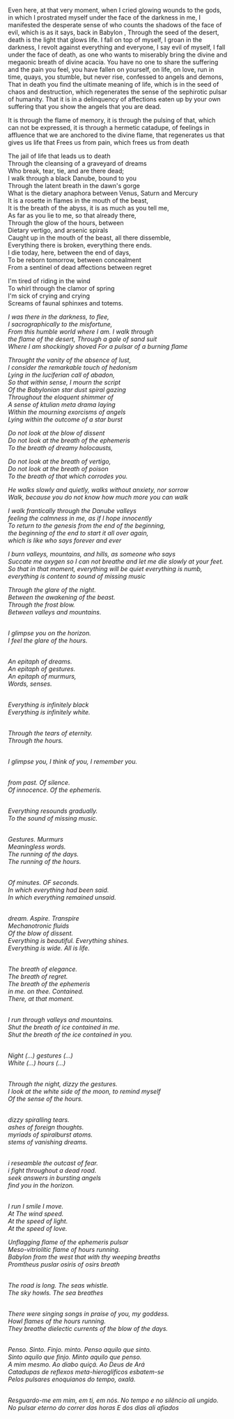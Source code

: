 
<body>
<p>Even here, at that very moment, when I cried glowing wounds to the gods, in which I prostrated myself under the face of the darkness in me, I manifested the desperate sense of who counts the shadows of the face of evil, which is as it says, back in Babylon , Through the seed of the desert, death is the light that glows life. I fall on top of myself, I groan in the darkness, I revolt against everything and everyone, I say evil of myself, I fall under the face of death, as one who wants to miserably bring the divine and megaonic breath of divine acacia. You have no one to share the suffering and the pain you feel, you have fallen on yourself, on life, on love, run in time, quays, you stumble, but never rise, confessed to angels and demons, That in death you find the ultimate meaning of life, which is in the seed of chaos and destruction, which regenerates the sense of the sephirotic pulsar of humanity. That it is in a delinquency of affections eaten up by your own suffering that you show the angels that you are dead.</p>

<p>It is through the flame of memory, it is through the pulsing of that, which can not be expressed, it is through a hermetic catadupe, of feelings in affluence that we are anchored to the divine flame, that regenerates us that gives us life that Frees us from pain, which frees us from death </p>

<p>The jail of life that leads us to death<br/>
Through the cleansing of a graveyard of dreams<br/>
Who break, tear, tie, and are there dead;<br/>
I walk through a black Danube, bound to you<br/>
Through the latent breath in the dawn's gorge<br/>
What is the dietary anaphora between Venus, Saturn and Mercury<br/>
It is a rosette in flames in the mouth of the beast,<br/>
It is the breath of the abyss, it is as much as you tell me,<br/>
As far as you lie to me, so that already there,<br/>
Through the glow of the hours, between<br/>
Dietary vertigo, and arsenic spirals<br/>
Caught up in the mouth of the beast, all there dissemble,<br/>
Everything there is broken, everything there ends.<br/>
I die today, here, between the end of days,<br/>
To be reborn tomorrow, between concealment<br/>
From a sentinel of dead affections between regret<br/></p>

<p>I'm tired of riding in the wind<br/>
To whirl through the clamor of spring<br/>
I'm sick of crying and crying<br/>
Screams of faunal sphinxes and totems.<br/></p>

<p><i>I was there in the darkness, to flee,<br/>
  I sacrographically to the misfortune,<br/>
  From this humble world where I am. I walk through<br/>
  the flame of the desert, Through a gale of sand suit<br/>
  Where I am shockingly shoved For a pulsar of a burning flame<br/></o></p>

  <p><i>Throught the vanity of the absence of lust,<br/>
  I consider the remarkable touch of hedonism<br/>
  Lying in the luciferian call of abadon,<br/>
  So that within sense, I mourn the script<br/>
  Of the Babylonian star dust spiral gazing<br/>
  Throughout the eloquent shimmer of<br/>
  A sense of ktulian meta drama laying<br/>
  Within the mourning exorcisms of angels<br/>
  Lying within the outcome of a star burst<br/></i></p>



  <p><p><i>Do not look at the blow of dissent<br/>
  Do not look at the breath of the ephemeris<br/>
  To the breath of dreamy holocausts,</p>

  <p>Do not look at the breath of vertigo,<br/>
  Do not look at the breath of poison<br/>
  To the breath of that which corrodes you.</p>

  <p>He walks slowly and quietly, walks without anxiety, nor sorrow<br/>
  Walk, because you do not know how much more you can walk</i></p></p>


  <p>I walk frantically through the Danube valleys<br/>
  feeling the calmness in me, as if I hope innocently<br/>
  To return to the genesis from the end of the beginning,<br/>
  the beginning of the end to start it all over again,<br/>
  which is like who says forever and ever<br/></p>

  <p>I burn valleys, mountains, and hills, as someone who says<br/>
  Succate me oxygen so I can not breathe and let me die slowly at your feet.<br/>
  So that in that moment, everything will be quiet everything is numb,<br/>
  everything is content to sound of missing music<br/></p>

Through the glare of the night.<br/>
Between the awakening of the beast.<br/>
Through the frost blow.<br/>
Between valleys and mountains.<br/><br/>

I glimpse you on the horizon.<br/>
I feel the glare of the hours.<br/><br/>

An epitaph of dreams.<br/>
An epitaph of gestures.<br/>
An epitaph of murmurs,<br/>
Words, senses.<br/><br/>

Everything is infinitely black<br/>
Everything is infinitely white.<br/><br/>

Through the tears of eternity.<br/>
Through the hours.<br/><br/>

I glimpse you, I think of you, I remember you.<br/><br/>

from past. Of silence.<br/>
Of innocence. Of the ephemeris.<br/><br/>

Everything resounds gradually.<br/>
To the sound of missing music.<br/><br/>

Gestures. Murmurs<br/>
Meaningless words.<br/>
The running of the days.<br/>
The running of the hours.<br/><br/>

Of minutes. OF seconds.<br/>
In which everything had been said.<br/>
In which everything remained unsaid.<br/><br/>

dream. Aspire. Transpire<br/>
Mechanotronic fluids<br/>
Of the blow of dissent.<br/>
Everything is beautiful. Everything shines.<br/>
Everything is wide. All is life.<br/><br/>

The breath of elegance.<br/>
The breath of regret.<br/>
The breath of the ephemeris<br/>
in me. on thee. Contained.<br/>
There, at that moment.<br/><br/>

I run through valleys and mountains.<br/>
Shut the breath of ice contained in me.<br/>
Shut the breath of the ice contained in you.<br/><br/>

Night (...) gestures (...)<br/>
White (...) hours (...)<br/><br/>

Through the night, dizzy the gestures.<br/>
I look at the white side of the moon, to remind myself<br/>
Of the sense of the hours.<br/><br/>

dizzy spiralling tears.<br/>
ashes of foreign thoughts.<br/>
myriads of spiralburst atoms.<br/>
stems of vanishing dreams.<br/><br/>

i reseamble the outcast of fear.<br/>
i fight throughout a dead road.<br/>
seek answers in bursting angels<br/>
find you in the horizon.<br/><br/>

I run I smile I move.<br/>
At The wind speed.<br/>
At the speed of light.<br/>
At the speed of love.<br/>

Unflagging flame of the ephemeris pulsar<br/>
Meso-vitriolític flame of hours running.<br/>
Babylon from the west that with thy weeping breaths<br/>
Promtheus puslar osiris of osirs breath<br/><br/>

The road is long. The seas whistle.<br/>
The sky howls. The sea breathes<br/><br/>

There were singing songs in praise of you, my goddess.<br/>
Howl flames of the hours running.<br/>
They breathe dielectic currents of the blow of the days.<br/><br/>

Penso. Sinto. Finjo. minto. Penso aquilo que sinto. <br/>
Sinto aquilo que finjo. Minto aquilo que penso.<br/>
A mim mesmo. Ao diabo quiçá. Ao Deus de Ará<br/>
Catadupas de reflexos meta-hieroglíficos esbatem-se<br/>
Pelos pulsares enoquianos do tempo, oxalá.<br/><br/>

Resguardo-me em mim, em ti, em nós. No tempo e no silêncio ali ungido.<br/>
No pulsar eterno do correr das horas E dos dias ali afiados<br/><br/>

</body>
